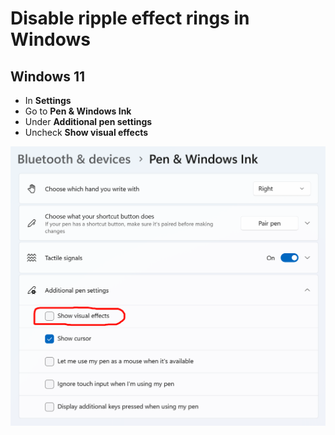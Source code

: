 # Disable ripple effect rings in Windows

## Windows 11

* In **Settings**
* Go to **Pen & Windows Ink**
* Under **Additional pen settings**
* Uncheck **Show visual effects**

![](<../../.gitbook/assets/image (273).png>)









